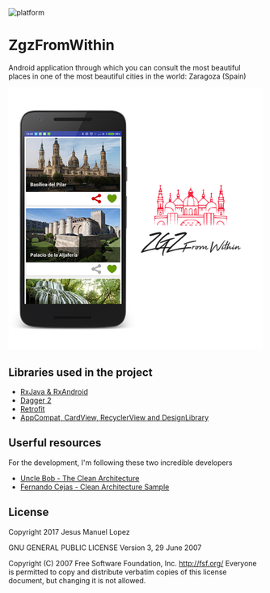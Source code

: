 ![platform](http://img.shields.io/badge/platform-Android-blue.svg)

# ZgzFromWithin
Android application through which you can consult the most beautiful places in one of the most beautiful cities in the world: Zaragoza (Spain)

![](./images/image_md_small.png)

Libraries used in the project
------------------------------------
* [RxJava & RxAndroid][1]
* [Dagger 2][2]
* [Retrofit][3]
* [AppCompat, CardView, RecyclerView and DesignLibrary][4]

[1]: https://github.com/ReactiveX/RxAndroid
[2]: https://github.com/google/dagger
[3]: https://github.com/square/retrofit
[4]: http://developer.android.com/intl/es/tools/support-library/index.html

## Userful resources 

For the development, I'm following these two incredible developers

* [Uncle Bob - The Clean Architecture](https://blog.8thlight.com/uncle-bob/2012/08/13/the-clean-architecture.html)
* [Fernando Cejas - Clean Architecture Sample](https://github.com/android10/Android-CleanArchitecture)


License
-------

Copyright 2017 Jesus Manuel Lopez

 GNU GENERAL PUBLIC LICENSE
 Version 3, 29 June 2007

 Copyright (C) 2007 Free Software Foundation, Inc. <http://fsf.org/>
 Everyone is permitted to copy and distribute verbatim copies
 of this license document, but changing it is not allowed.
